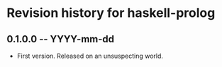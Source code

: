 # Revision history for haskell-prolog

## 0.1.0.0 -- YYYY-mm-dd

* First version. Released on an unsuspecting world.
